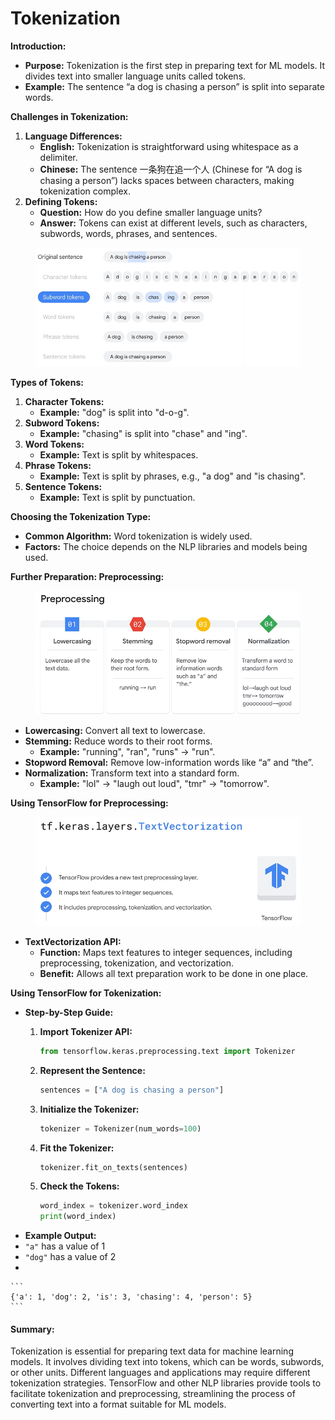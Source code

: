 # Tokenization

**Introduction:**

* **Purpose:** Tokenization is the first step in preparing text for ML models. It divides text into smaller language units called tokens.
* **Example:** The sentence “a dog is chasing a person” is split into separate words.

**Challenges in Tokenization:**

1. **Language Differences:**
   * **English:** Tokenization is straightforward using whitespace as a delimiter.
   * **Chinese:** The sentence 一条狗在追一个人 (Chinese for “A dog is chasing a person”) lacks spaces between characters, making tokenization complex.
2. **Defining Tokens:**
   * **Question:** How do you define smaller language units?
   * **Answer:** Tokens can exist at different levels, such as characters, subwords, words, phrases, and sentences.

<figure><img src="../.gitbook/assets/image (1).png" alt=""><figcaption></figcaption></figure>

**Types of Tokens:**

1. **Character Tokens:**
   * **Example:** "dog" is split into "d-o-g".
2. **Subword Tokens:**
   * **Example:** "chasing" is split into "chase" and "ing".
3. **Word Tokens:**
   * **Example:** Text is split by whitespaces.
4. **Phrase Tokens:**
   * **Example:** Text is split by phrases, e.g., "a dog" and "is chasing".
5. **Sentence Tokens:**
   * **Example:** Text is split by punctuation.

**Choosing the Tokenization Type:**

* **Common Algorithm:** Word tokenization is widely used.
* **Factors:** The choice depends on the NLP libraries and models being used.

**Further Preparation: Preprocessing:**

<figure><img src="../.gitbook/assets/image (2).png" alt=""><figcaption></figcaption></figure>

* **Lowercasing:** Convert all text to lowercase.
* **Stemming:** Reduce words to their root forms.
  * **Example:** "running", "ran", "runs" -> "run".
* **Stopword Removal:** Remove low-information words like “a” and “the”.
* **Normalization:** Transform text into a standard form.
  * **Example:** "lol" -> "laugh out loud", "tmr" -> "tomorrow".

**Using TensorFlow for Preprocessing:**

<figure><img src="../.gitbook/assets/image (3).png" alt=""><figcaption></figcaption></figure>

* **TextVectorization API:**
  * **Function:** Maps text features to integer sequences, including preprocessing, tokenization, and vectorization.
  * **Benefit:** Allows all text preparation work to be done in one place.

**Using TensorFlow for Tokenization:**

* **Step-by-Step Guide:**
  1.  **Import Tokenizer API:**

      ```python
      from tensorflow.keras.preprocessing.text import Tokenizer
      ```
  2.  **Represent the Sentence:**

      ```python
      sentences = ["A dog is chasing a person"]
      ```
  3.  **Initialize the Tokenizer:**

      ```python
      tokenizer = Tokenizer(num_words=100)
      ```
  4.  **Fit the Tokenizer:**

      ```python
      tokenizer.fit_on_texts(sentences)
      ```
  5.  **Check the Tokens:**

      ```python
      word_index = tokenizer.word_index
      print(word_index)
      ```
* **Example Output:**
* `"a"` has a value of 1
* `"dog"` has a value of 2
*

    ```
    {'a': 1, 'dog': 2, 'is': 3, 'chasing': 4, 'person': 5}
    ```

#### Summary:

Tokenization is essential for preparing text data for machine learning models. It involves dividing text into tokens, which can be words, subwords, or other units. Different languages and applications may require different tokenization strategies. TensorFlow and other NLP libraries provide tools to facilitate tokenization and preprocessing, streamlining the process of converting text into a format suitable for ML models.
